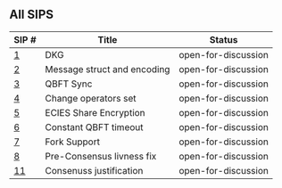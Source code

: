 ## All SIPS

| SIP #                                   | Title                       | Status              |
|-----------------------------------------|-----------------------------|---------------------|
| [1](./sips/dkg.md)                      | DKG                         | open-for-discussion |
| [2](./sips/msg_struct_encoding.md)      | Message struct and encoding | open-for-discussion |
| [3](./sips/qbft_sync.md)                | QBFT Sync                   | open-for-discussion |
| [4](./sips/change_operator.md)          | Change operators set        | open-for-discussion |
| [5](./sips/ecies_share_encryption.md)   | ECIES Share Encryption      | open-for-discussion |
| [6](./sips/constant_qbft_timeout.md)    | Constant QBFT timeout       | open-for-discussion |
| [7](./sips/fork_support.md)             | Fork Support                | open-for-discussion |
| [8](./sips/pre_consensus_livness.md)    | Pre-Consensus livness fix   | open-for-discussion |
| [11](./sips/consensus_justification.md) | Consenuss justification     | open-for-discussion |